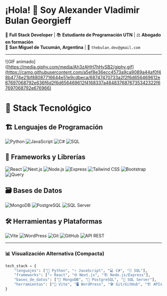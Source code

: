 # ¡Hola! 👋 Soy **Alexander Vladimir Bulan Georgieff** 

🚀 **Full Stack Developer** | 📚 **Estudiante de Programación UTN** | ⚖️ **Abogado en formación**  
📍 **San Miguel de Tucumán, Argentina** | 📧 `thebulan.dev@gmail.com`  

---
![GIF animado]([https://media.giphy.com/media/Ah3zAHH7hHvSB2/giphy.gif](https://camo.githubusercontent.com/a5ef8e36ecc4573a9ca9089a44af0f48b4774e21bf88087716644e51e9cdbeca/68747470733a2f2f6d656469612e67697068792e636f6d2f6d656469612f4168337a4848376876735342322f67697068792e676966)
# 💼 Stack Tecnológico

## 🏗️ **Lenguajes de Programación**
<p align="left">
  <img src="https://img.shields.io/badge/Python-3776AB?style=for-the-badge&logo=python&logoColor=white" alt="Python">
  <img src="https://img.shields.io/badge/JavaScript-F7DF1E?style=for-the-badge&logo=javascript&logoColor=black" alt="JavaScript">
  <img src="https://img.shields.io/badge/C%23-239120?style=for-the-badge&logo=c-sharp&logoColor=white" alt="C#">
  <img src="https://img.shields.io/badge/SQL-4479A1?style=for-the-badge&logo=postgresql&logoColor=white" alt="SQL">
</p>

## 🧩 **Frameworks y Librerías**
<p align="left">
  <img src="https://img.shields.io/badge/React-20232A?style=for-the-badge&logo=react&logoColor=61DAFB" alt="React">
  <img src="https://img.shields.io/badge/Next.js-000000?style=for-the-badge&logo=next.js&logoColor=white" alt="Next.js">
  <img src="https://img.shields.io/badge/Node.js-339933?style=for-the-badge&logo=nodedotjs&logoColor=white" alt="Node.js">
  <img src="https://img.shields.io/badge/Express-000000?style=for-the-badge&logo=express&logoColor=white" alt="Express">
  <img src="https://img.shields.io/badge/Tailwind_CSS-38B2AC?style=for-the-badge&logo=tailwind-css&logoColor=white" alt="Tailwind CSS">
  <img src="https://img.shields.io/badge/Bootstrap-563D7C?style=for-the-badge&logo=bootstrap&logoColor=white" alt="Bootstrap">
  <img src="https://img.shields.io/badge/jQuery-0769AD?style=for-the-badge&logo=jquery&logoColor=white" alt="jQuery">
</p>

## 🗃️ **Bases de Datos**
<p align="left">
  <img src="https://img.shields.io/badge/MongoDB-47A248?style=for-the-badge&logo=mongodb&logoColor=white" alt="MongoDB">
  <img src="https://img.shields.io/badge/PostgreSQL-4169E1?style=for-the-badge&logo=postgresql&logoColor=white" alt="PostgreSQL">
  <img src="https://img.shields.io/badge/Microsoft_SQL_Server-CC2927?style=for-the-badge&logo=microsoft-sql-server&logoColor=white" alt="SQL Server">
</p>

## 🛠️ **Herramientas y Plataformas**
<p align="left">
  <img src="https://img.shields.io/badge/Vite-B73BFE?style=for-the-badge&logo=vite&logoColor=FFD62E" alt="Vite">
  <img src="https://img.shields.io/badge/WordPress-21759B?style=for-the-badge&logo=wordpress&logoColor=white" alt="WordPress">
  <img src="https://img.shields.io/badge/Git-F05032?style=for-the-badge&logo=git&logoColor=white" alt="Git">
  <img src="https://img.shields.io/badge/GitHub-100000?style=for-the-badge&logo=github&logoColor=white" alt="GitHub">
  <img src="https://img.shields.io/badge/API-REST-FF6C37?style=for-the-badge&logo=postman&logoColor=white" alt="API REST">
</p>

---

### 📊 Visualización Alternativa (Compacta)
```python
tech_stack = {
    "lenguajes": ["🐍 Python", "⚡ JavaScript", "💻 C#", "🗄️ SQL"],
    "frameworks": ["⚛️ React", "🌐 Next.js", "🏗️ Node.js/Express"],
    "bases_de_datos": ["🍃 MongoDB", "🐘 PostgreSQL", "🏢 SQL Server"],
    "herramientas": ["🚀 Vite", "🖥️ WordPress", "🛠️ Git/GitHub", "🏗️ APIs REST"]
}
